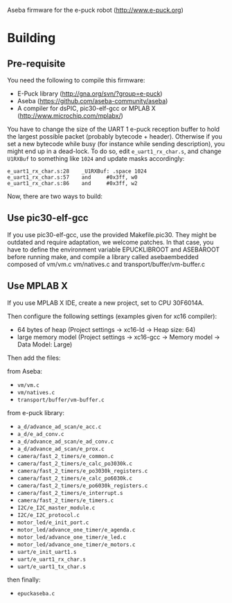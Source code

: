 Aseba firmware for the e-puck robot (http://www.e-puck.org)

Building
========

Pre-requisite
-------------

You need the following to compile this firmware:
 - E-Puck library (http://gna.org/svn/?group=e-puck)
 - Aseba (https://github.com/aseba-community/aseba)
 - A compiler for dsPIC, pic30-elf-gcc or MPLAB X (http://www.microchip.com/mplabx/)

You have to change the size of the UART 1 e-puck reception buffer to hold the largest possible packet (probably bytecode + header).
Otherwise if you set a new bytecode while busy (for instance while sending description), you might end up in a dead-lock.
To do so, edit `e_uart1_rx_char.s`, and change `U1RXBuf` to something like `1024` and update masks accordingly:

	e_uart1_rx_char.s:28	_U1RXBuf: .space 1024
	e_uart1_rx_char.s:57	and		#0x3ff, w0
	e_uart1_rx_char.s:86	and		#0x3ff, w2

Now, there are two ways to build:

Use pic30-elf-gcc
-----------------

If you use pic30-elf-gcc, use the provided Makefile.pic30. They might be outdated and require adaptation, we welcome patches. In that case, you have to define the environment variable EPUCKLIBROOT and ASEBAROOT before running make, and compile a library called asebaembedded composed of vm/vm.c vm/natives.c and transport/buffer/vm-buffer.c

Use MPLAB X
-----------

If you use MPLAB X IDE, create a new project, set to CPU 30F6014A.

Then configure the following settings (examples given for xc16 compiler):
 - 64 bytes of heap (Project settings -> xc16-ld -> Heap size: 64)
 - large memory model (Project settings -> xc16-gcc -> Memory model -> Data Model: Large)

Then add the files:

from Aseba:
 - `vm/vm.c`
 - `vm/natives.c`
 - `transport/buffer/vm-buffer.c`
 
from e-puck library:
 - `a_d/advance_ad_scan/e_acc.c`
 - `a_d/e_ad_conv.c`
 - `a_d/advance_ad_scan/e_ad_conv.c`
 - `a_d/advance_ad_scan/e_prox.c`
 - `camera/fast_2_timers/e_common.c`
 - `camera/fast_2_timers/e_calc_po3030k.c`
 - `camera/fast_2_timers/e_po3030k_registers.c`
 - `camera/fast_2_timers/e_calc_po6030k.c`
 - `camera/fast_2_timers/e_po6030k_registers.c`
 - `camera/fast_2_timers/e_interrupt.s`
 - `camera/fast_2_timers/e_timers.c`
 - `I2C/e_I2C_master_module.c`
 - `I2C/e_I2C_protocol.c`
 - `motor_led/e_init_port.c`
 - `motor_led/advance_one_timer/e_agenda.c`
 - `motor_led/advance_one_timer/e_led.c`
 - `motor_led/advance_one_timer/e_motors.c`
 - `uart/e_init_uart1.s`
 - `uart/e_uart1_rx_char.s`
 - `uart/e_uart1_tx_char.s`
 
then finally:
 - `epuckaseba.c`

 

